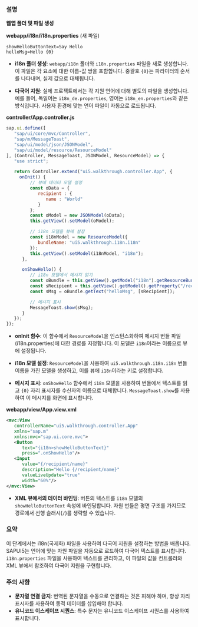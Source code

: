 ### 설명

**웹앱 폴더 및 파일 생성**

**webapp/i18n/i18n.properties** (새 파일)

```properties
showHelloButtonText=Say Hello
helloMsg=Hello {0}
```

- **i18n 폴더 생성**: `webapp/i18n` 폴더와 `i18n.properties` 파일을 새로 생성합니다. 이 파일은 각 요소에 대한 이름-값 쌍을 포함합니다. 중괄호 `{0}`는 파라미터의 순서를 나타내며, 실제 값으로 대체됩니다.

- **다국어 지원**: 실제 프로젝트에서는 각 지원 언어에 대해 별도의 파일을 생성합니다. 예를 들어, 독일어는 `i18n_de.properties`, 영어는 `i18n_en.properties`와 같은 방식입니다. 사용자 환경에 맞는 언어 파일이 자동으로 로드됩니다.

**controller/App.controller.js**

```javascript
sap.ui.define([
   "sap/ui/core/mvc/Controller",
   "sap/m/MessageToast",
   "sap/ui/model/json/JSONModel",
   "sap/ui/model/resource/ResourceModel"
], (Controller, MessageToast, JSONModel, ResourceModel) => {
   "use strict";

   return Controller.extend("ui5.walkthrough.controller.App", {
     onInit() {
         // 뷰에 데이터 모델 설정
         const oData = {
            recipient : {
               name : "World"
            }
         };
         const oModel = new JSONModel(oData);
         this.getView().setModel(oModel);

         // i18n 모델을 뷰에 설정
         const i18nModel = new ResourceModel({
            bundleName: "ui5.walkthrough.i18n.i18n"
         });
         this.getView().setModel(i18nModel, "i18n");
      },

      onShowHello() {
         // i18n 모델에서 메시지 읽기
         const oBundle = this.getView().getModel("i18n").getResourceBundle();
         const sRecipient = this.getView().getModel().getProperty("/recipient/name");
         const sMsg = oBundle.getText("helloMsg", [sRecipient]);

         // 메시지 표시
         MessageToast.show(sMsg);
      }
   });
});
```

- **onInit 함수**: 이 함수에서 `ResourceModel`을 인스턴스화하여 메시지 번들 파일(i18n.properties)에 대한 경로를 지정합니다. 이 모델은 `i18n`이라는 이름으로 뷰에 설정됩니다.

- **i18n 모델 설정**: `ResourceModel`을 사용하여 `ui5.walkthrough.i18n.i18n` 번들 이름을 가진 모델을 생성하고, 이를 뷰에 `i18n`이라는 키로 설정합니다.

- **메시지 표시**: `onShowHello` 함수에서 `i18n` 모델을 사용하여 번들에서 텍스트를 읽고 `{0}` 자리 표시자를 수신자의 이름으로 대체합니다. `MessageToast.show`를 사용하여 이 메시지를 화면에 표시합니다.

**webapp/view/App.view.xml**

```xml
<mvc:View
   controllerName="ui5.walkthrough.controller.App"
   xmlns="sap.m"
   xmlns:mvc="sap.ui.core.mvc">
   <Button
      text="{i18n>showHelloButtonText}"
      press=".onShowHello"/>
   <Input
      value="{/recipient/name}"
      description="Hello {/recipient/name}"
      valueLiveUpdate="true"
      width="60%"/>
</mvc:View>
```

- **XML 뷰에서의 데이터 바인딩**: 버튼의 텍스트를 `i18n` 모델의 `showHelloButtonText` 속성에 바인딩합니다. 자원 번들은 평면 구조를 가지므로 경로에서 선행 슬래시(`/`)를 생략할 수 있습니다.

### 요약
이 단계에서는 i18n(국제화) 파일을 사용하여 다국어 지원을 설정하는 방법을 배웁니다. SAPUI5는 언어에 맞는 자원 파일을 자동으로 로드하여 다국어 텍스트를 표시합니다. `i18n.properties` 파일을 사용하여 텍스트를 관리하고, 이 파일의 값을 컨트롤러와 XML 뷰에서 참조하여 다국어 지원을 구현합니다.

### 주의 사항

- **문자열 연결 금지**: 번역된 문자열을 수동으로 연결하는 것은 피해야 하며, 항상 자리 표시자를 사용하여 동적 데이터를 삽입해야 합니다.
- **유니코드 이스케이프 시퀀스**: 특수 문자는 유니코드 이스케이프 시퀀스를 사용하여 표시합니다.
